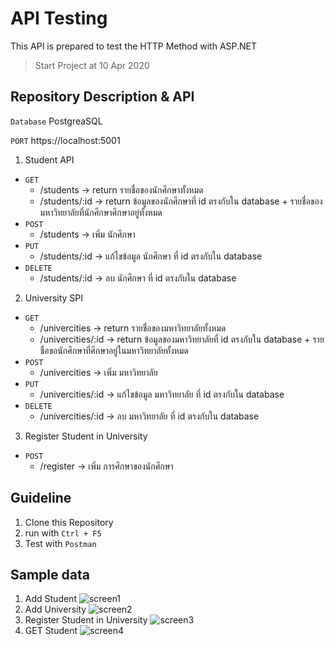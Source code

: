 # API Testing
This API is prepared to test the HTTP Method with ASP.NET
> Start Project at 10 Apr 2020

## Repository Description & API
```Database``` PostgreaSQL

```PORT``` https://localhost:5001
1. Student API
- ```GET``` 
  * /students -> return รายชื่อของนักศึกษาทั้งหมด
  * /students/:id -> return ข้อมูลของนักศึกษาที่ id ตรงกับใน database + รายชื่อของมหาวิทยาลัยที่นักศึกษาศึกษาอยู่ทั้งหมด
- ```POST``` 
  * /students -> เพิ่ม นักศึกษา
- ```PUT```
  * /students/:id -> แก้ไขข้อมูล นักศึกษา ที่ id ตรงกับใน database
- ```DELETE``` 
  * /students/:id -> ลบ นักศึกษา ที่ id ตรงกับใน database

2. University SPI
- ```GET``` 
  * /univercities -> return รายชื่อของมหาวิทยาลัยทั้งหมด
  * /univercities/:id -> return ข้อมูลของมหาวิทยาลัยที่ id ตรงกับใน database + รายชื่อขอนักศึกษาที่ศึกษาอยู่ในมหาวิทยาลัยทั้งหมด
- ```POST``` 
  * /univercities -> เพิ่ม มหาวิทยาลัย
- ```PUT``` 
  * /univercities/:id -> แก้ไขข้อมูล มหาวิทยาลัย ที่ id ตรงกับใน database
- ```DELETE``` 
  * /univercities/:id -> ลบ มหาวิทยาลัย ที่ id ตรงกับใน database

3. Register Student in University
- ```POST``` 
  * /register -> เพิ่ม การศึกษาของนักศึกษา
  
## Guideline
1. Clone this Repository
2. run with ```Ctrl + F5```
3. Test with ```Postman```

## Sample data
1. Add Student
![screen1](https://user-images.githubusercontent.com/35445418/79427860-88f6ac00-7fef-11ea-83ef-3f7d68e57b74.jpg)
2. Add University
![screen2](https://user-images.githubusercontent.com/35445418/79427865-8ac06f80-7fef-11ea-84c4-407cdbd4192e.jpg)
3. Register Student in University
![screen3](https://user-images.githubusercontent.com/35445418/79427869-8b590600-7fef-11ea-8a18-26eedc6c1d0c.jpg)
4. GET Student
![screen4](https://user-images.githubusercontent.com/35445418/79427744-5b116780-7fef-11ea-8993-eddadae3e593.jpg)


